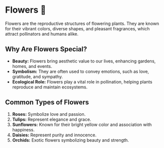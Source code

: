# Flowers 🌸

Flowers are the reproductive structures of flowering plants. They are known for their vibrant colors, diverse shapes, and pleasant fragrances, which attract pollinators and humans alike.

## Why Are Flowers Special?

- **Beauty:** Flowers bring aesthetic value to our lives, enhancing gardens, homes, and events.
- **Symbolism:** They are often used to convey emotions, such as love, gratitude, and sympathy.
- **Ecological Role:** Flowers play a vital role in pollination, helping plants reproduce and maintain ecosystems.

## Common Types of Flowers

1. **Roses:** Symbolize love and passion.
2. **Tulips:** Represent elegance and grace.
3. **Sunflowers:** Known for their bright yellow color and association with happiness.
4. **Daisies:** Represent purity and innocence.
5. **Orchids:** Exotic flowers symbolizing beauty and strength.